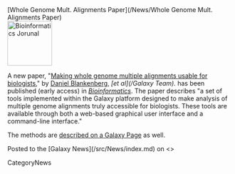 <div class='newsItemHeader'>[Whole Genome Mult. Alignments Paper](/News/Whole Genome Mult. Alignments Paper)</div>

<div class='right'><a href='http://bioinformatics.oxfordjournals.org/content/early/2011/07/19/bioinformatics.btr398.abstract'><img src='/Images/Logos/BioinformaticsJournal.png' alt='Bioinformatics Jorunal' height="100px" /></a>
</div>

A new paper, "[Making whole genome multiple alignments usable for biologists](http://bioinformatics.oxfordjournals.org/content/early/2011/07/19/bioinformatics.btr398.abstract)," by [Daniel Blankenberg](/Dan), *[et al](/Galaxy Team).* has been published (early access) in *[Bioinformatics](http://bioinformatics.oxfordjournals.org/)*.  The paper describes "a set of tools implemented within the Galaxy platform designed to make analysis of multiple genome alignments truly accessible for biologists. These tools are available through both a web-based graphical user interface and a command-line interface."  

The methods are [described on a Galaxy Page](http://usegalaxy.org/u/dan/p/maf) as well. 

<div class='newsItemFooter'>Posted to the [Galaxy News](/src/News/index.md) on <<Date(2011-07-28T17:56:52Z)>></div>

CategoryNews
